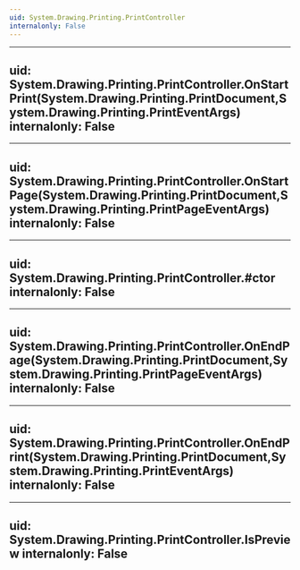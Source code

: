 ```yaml
---
uid: System.Drawing.Printing.PrintController
internalonly: False
---
```


---
uid: System.Drawing.Printing.PrintController.OnStartPrint(System.Drawing.Printing.PrintDocument,System.Drawing.Printing.PrintEventArgs)
internalonly: False
---

---
uid: System.Drawing.Printing.PrintController.OnStartPage(System.Drawing.Printing.PrintDocument,System.Drawing.Printing.PrintPageEventArgs)
internalonly: False
---

---
uid: System.Drawing.Printing.PrintController.#ctor
internalonly: False
---

---
uid: System.Drawing.Printing.PrintController.OnEndPage(System.Drawing.Printing.PrintDocument,System.Drawing.Printing.PrintPageEventArgs)
internalonly: False
---

---
uid: System.Drawing.Printing.PrintController.OnEndPrint(System.Drawing.Printing.PrintDocument,System.Drawing.Printing.PrintEventArgs)
internalonly: False
---

---
uid: System.Drawing.Printing.PrintController.IsPreview
internalonly: False
---
